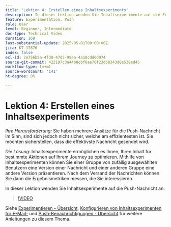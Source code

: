 ```yaml
---
title: 'Lektion 4: Erstellen eines Inhaltsexperiments'
description: In dieser Lektion wenden Sie Inhaltsexperimente auf die Push-Nachricht an.
feature: Experimentation, Push
role: User
level: Beginner, Intermediate
doc-type: Technical Video
duration: 169
last-substantial-update: 2025-05-01T00:00:00Z
jira: KT-17876
index: false
exl-id: 2e756b8a-4fd8-47d5-99ea-4a18cdd6d974
source-git-commit: 422197c3a44b0cbf8ae70f23d68343d0a538ed45
workflow-type: tm+mt
source-wordcount: '141'
ht-degree: 0%

---
```


# Lektion 4: Erstellen eines Inhaltsexperiments

*Ihre Herausforderung:* Sie haben mehrere Ansätze für die Push-Nachricht im Sinn, sind sich jedoch nicht sicher, welche am effizientesten ist. Sie möchten sicherstellen, dass die effektivste Nachricht gesendet wird. 

*Die Lösung:* Inhaltsexperimente ermöglichen es Ihnen, Ihren Inhalt für bestimmte Aktionen auf Ihrem Journey zu optimieren. Mithilfe von Inhaltsexperimenten können Sie einer Gruppe von zufällig ausgewählten Benutzern eine Version einer Nachricht und einer anderen Gruppe eine andere Version präsentieren. Nach dem Versand der Nachrichten können Sie dann die Ergebnismetriken messen, die Sie interessieren.

In dieser Lektion wenden Sie Inhaltsexperimente auf die Push-Nachricht an.

>[!VIDEO](https://video.tv.adobe.com/v/3457924/?learn=on&enablevpops)


Siehe [Experimentieren - Übersicht](/help/experimentation/introduction-to-experimentation.md), [Konfigurieren von Inhaltsexperimenten für E-Mail-](/help/experimentation/content-experiments-for-emails.md) und [Push-Benachrichtigungen - Übersicht](/help/channels/push-notifications-overview.md) für weitere Anleitungen zu diesem Thema.

